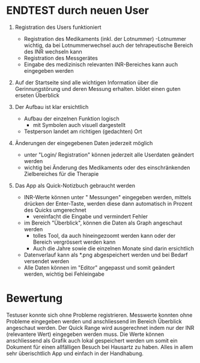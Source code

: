# ENDTEST durch neuen User

1. Registration des Users funktioniert
    - Registration des Medikaments (inkl. der Lotnummer)
        -Lotnummer wichtig, da bei Lotnummerwechsel auch der tehrapeutische Bereich des INR wechseln kann
    - Registration des Messgerätes
    - Eingabe des medizinisch relevanten INR-Bereiches kann auch eingegeben werden

2. Auf der Startseite sind alle wichtigen Information über die Gerinnungstörung und deren Messung erhalten. bildet einen guten erseten Überblick


3. Der Aufbau ist klar ersichtlich
    - Aufbau der einzelnen Funktion logisch
        - mit Symbolen auch visuell dargestellt
    - Testperson landet am richtigen (gedachten) Ort


4. Änderungen der eingegebenen Daten jederzeit möglich
    - unter "Login/ Registration" können jederzeit alle Userdaten geändert werden
    - wichtig bei Änderung des Medikaments oder des einschränkenden Zielbereiches für die Therapie
    

5. Das App als Quick-Notizbuch gebraucht werden
    - INR-Werte können unter " Messungen" eingegeben werden, mittels drücken der Enter-Taste, werden diese dann automatisch in Prozent des Quicks umgerechnet
        - vereinfacht die Eingabe und vermindert Fehler 
    - im Bereich "Überblick", können die Daten als Graph angeschaut werden
        - tolles Tool, da auch hineingezoomt werden kann oder der Bereich vergrössert werden kann
        - Auch die Jahre sowie die einzelnen Monate sind darin ersichtlich
    - Datenverlauf kann als *.png abgespeichert werden und bei Bedarf versendet werden
    - Alle Daten können im "Editor" angepasst und somit geändert werden, wichtig bei Fehleingabe
    


# Bewertung
Testuser konnte sich ohne Probleme registrieren. Messwerte konnten ohne Probleme eingegeben werden und anschliessend im Bereich Überblick angeschaut werden. Der Quick Range wird ausgerechnet indem nur der INR (relevantere Wert) eingegeben werden muss. Die Werte können anschliessend als Grafik auch lokal gespeichert werden um somit ein Dokument für einen allfälligen Besuch bei Hausartz zu haben.
Alles in allem sehr überischtlich App und einfach in der Handhabung.